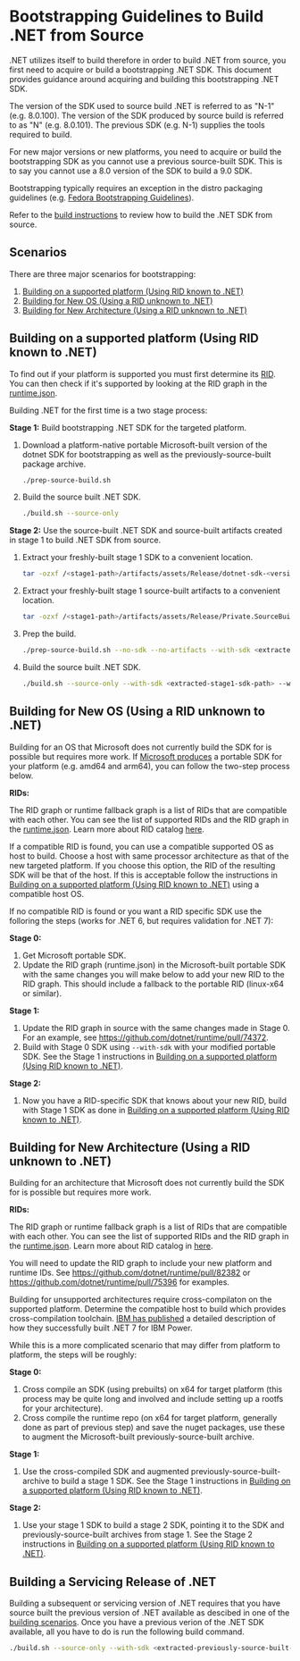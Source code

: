 # Bootstrapping Guidelines to Build .NET from Source

.NET utilizes itself to build therefore in order to build .NET from source, you first need to acquire or build a bootstrapping .NET SDK. This document provides guidance around acquiring and building this bootstrapping .NET SDK.

The version of the SDK used to source build .NET is referred to as "N-1" (e.g. 8.0.100). The version of the SDK produced by source build is referred to as "N" (e.g. 8.0.101). The previous SDK (e.g. N-1) supplies the tools required to build.

For new major versions or new platforms, you need to acquire or build the bootstrapping SDK as you cannot use a previous source-built SDK. This is to say you cannot use a 8.0 version of the SDK to build a 9.0 SDK.

Bootstrapping typically requires an exception in the distro packaging guidelines (e.g. [Fedora Bootstrapping Guidelines](https://docs.fedoraproject.org/en-US/packaging-guidelines/#bootstrapping)).

Refer to the [build instructions](https://github.com/dotnet/installer/blob/main/README.md#build-net-from-source-source-build) to review how to build the .NET SDK from source.

## Scenarios

There are three major scenarios for bootstrapping:

1. [Building on a supported platform (Using RID known to .NET)](#building-on-a-supported-platform-using-rid-known-to-net)
1. [Building for New OS (Using a RID unknown to .NET)](#building-for-new-os-using-a-rid-unknown-to-net)
1. [Building for New Architecture (Using a RID unknown to .NET)](#building-for-new-architecture-using-a-rid-unknown-to-net)

## Building on a supported platform (Using RID known to .NET)

To find out if your platform is supported you must first determine its [RID](https://learn.microsoft.com/en-us/dotnet/core/rid-catalog).  You can then check if it's supported by looking at the RID graph in the [runtime.json](https://github.com/dotnet/runtime/blob/main/src/libraries/Microsoft.NETCore.Platforms/src/runtime.json).

Building .NET for the first time is a two stage process:

**Stage 1:** Build bootstrapping .NET SDK for the targeted platform.

1. Download a platform-native portable Microsoft-built version of the dotnet SDK for bootstrapping as well as the previously-source-built package archive.

    ``` bash
    ./prep-source-build.sh
    ```

1. Build the source built .NET SDK.

    ``` bash
    ./build.sh --source-only
    ```

**Stage 2:** Use the source-built .NET SDK and source-built artifacts created in stage 1 to build .NET SDK from source.

1. Extract your freshly-built stage 1 SDK to a convenient location.

    ``` bash
    tar -ozxf /<stage1-path>/artifacts/assets/Release/dotnet-sdk-<version>-<rid>-tar.gz -C <extracted-stage1-sdk-path>
    ```

1. Extract your freshly-built stage 1 source-built artifacts to a convenient location.

    ```bash
    tar -ozxf /<stage1-path>/artifacts/assets/Release/Private.SourceBuilt.Artifacts.<version>-<rid>-.tar.gz -C <extracted-stage1-artifacts-path>
    ```

1. Prep the build.

    ```bash
    ./prep-source-build.sh --no-sdk --no-artifacts --with-sdk <extracted-stage1-sdk-path> --with-packages <extracted-stage1-artifacts-path>

1. Build the source built .NET SDK.

    ``` bash
    ./build.sh --source-only --with-sdk <extracted-stage1-sdk-path> --with-packages <extracted-stage1-artifacts-path>
    ```

## Building for New OS (Using a RID unknown to .NET)

Building for an OS that Microsoft does not currently build the SDK for is possible but requires more work.  If [Microsoft produces](https://dotnet.microsoft.com/en-us/download/dotnet) a portable SDK for your platform (e.g. amd64 and arm64), you can follow the two-step process below.

**RIDs:**

The RID graph or runtime fallback graph is a list of RIDs that are compatible with each other. You can see the list of supported RIDs and the RID graph in the [runtime.json](https://github.com/dotnet/runtime/blob/main/src/libraries/Microsoft.NETCore.Platforms/src/runtime.json). Learn more about RID catalog [here](https://learn.microsoft.com/en-us/dotnet/core/rid-catalog#linux-rids).

If a compatible RID is found, you can use a compatible supported OS as host to build. Choose a host with same processor architecture as that of the new targeted platform.  If you choose this option, the RID of the resulting SDK will be that of the host.  If this is acceptable follow the instructions in [Building on a supported platform (Using RID known to .NET)](#building-on-a-supported-platform-using-rid-known-to-net) using a compatible host OS.

If no compatible RID is found or you want a RID specific SDK use the folloring the steps (works for .NET 6, but requires validation for .NET 7):

**Stage 0:**

1. Get Microsoft portable SDK.
1. Update the RID graph (runtime.json) in the Microsoft-built portable SDK with the same changes you will make below to add your new RID to the RID graph.  This should include a fallback to the portable RID (linux-x64 or similar).

**Stage 1:**

1. Update the RID graph in source with the same changes made in Stage 0.  For an example, see <https://github.com/dotnet/runtime/pull/74372>.
1. Build with Stage 0 SDK using `--with-sdk` with your modified portable SDK.  See the Stage 1 instructions in [Building on a supported platform (Using RID known to .NET)](#building-on-a-supported-platform-using-rid-known-to-net).

**Stage 2:**

1. Now you have a RID-specific SDK that knows about your new RID, build with Stage 1 SDK as done in [Building on a supported platform (Using RID known to .NET)](#building-on-a-supported-platform-using-rid-known-to-net).

## Building for New Architecture (Using a RID unknown to .NET)

Building for an architecture that Microsoft does not currently build the SDK for is possible but requires more work.

**RIDs:**

The RID graph or runtime fallback graph is a list of RIDs that are compatible with each other. You can see the list of supported RIDs and the RID graph in the [runtime.json](https://github.com/dotnet/runtime/blob/main/src/libraries/Microsoft.NETCore.Platforms/src/runtime.json). Learn more about RID catalog in [here](https://learn.microsoft.com/en-us/dotnet/core/rid-catalog#linux-rids).

You will need to update the RID graph to include your new platform and runtime IDs.  See <https://github.com/dotnet/runtime/pull/82382> or <https://github.com/dotnet/runtime/pull/75396> for examples.

Building for unsupported architectures require cross-compilaton on the supported platform. Determine the compatible host to build which provides cross-compilation toolchain.  [IBM has published](https://community.ibm.com/community/user/powerdeveloper/blogs/sapana-khemkar/2023/01/13/cross-build-dotnet7-on-x86-ibm-power?CommunityKey=8cc2a1f0-6307-48cb-9178-ace50920244e) a detailed description of how they successfully built .NET 7 for IBM Power.

While this is a more complicated scenario that may differ from platform to platform, the steps will be roughly:

**Stage 0:**

1. Cross compile an SDK (using prebuilts) on x64 for target platform (this process may be quite long and involved and include setting up a rootfs for your architecture).
2. Cross compile the runtime repo (on x64 for target platform, generally done as part of previous step) and save the nuget packages, use these to augment the Microsoft-built previously-source-built archive.

**Stage 1:**

1. Use the cross-compiled SDK and augmented previously-source-built-archive to build a stage 1 SDK.  See the Stage 1 instructions in [Building on a supported platform (Using RID known to .NET)](#building-on-a-supported-platform-using-rid-known-to-net).

**Stage 2:**

1. Use your stage 1 SDK to build a stage 2 SDK, pointing it to the SDK and previously-source-built archives from stage 1.  See the Stage 2 instructions in [Building on a supported platform (Using RID known to .NET)](#building-on-a-supported-platform-using-rid-known-to-net).

## Building a Servicing Release of .NET

Building a subsequent or servicing version of .NET requires that you have source built the previous version of .NET available as descibed in one of the [building scenarios](#scenarios). Once you have a previous verion of the .NET SDK available, all you have to do is run the following build command.

``` bash
./build.sh --source-only --with-sdk <extracted-previously-source-built-sdk-path> --with-packages <extracted-previously-source-built-packages-path>
```
